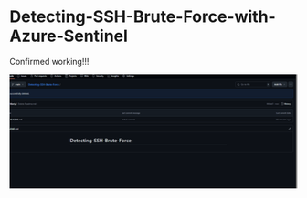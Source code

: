 # Detecting-SSH-Brute-Force-with-Azure-Sentinel

Confirmed working!!!

![](Screenshot%202025-05-31%20153356.png)